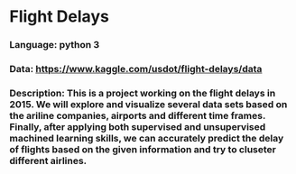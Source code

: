 # Flight Delays
### Language: python 3
### Data: https://www.kaggle.com/usdot/flight-delays/data
### Description: This is a project working on the flight delays in 2015. We will explore and visualize several data sets based on the ariline companies, airports and different time frames. Finally, after applying both supervised and unsupervised machined learning skills, we can accurately predict the delay of flights based on the given information and try to cluseter different airlines.
